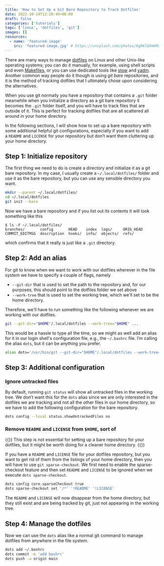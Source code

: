 ```yaml
---
title: 'How to Set Up a Git Bare Repository to Track Dotfiles'
date: 2022-10-14T12:28:49+08:00
draft: false
categories: ['tutorials']
tags: ['linux', 'dotfiles', 'git']
images: []
resources:
  - name: 'featured-image'
    src: 'featured-image.jpg' # https://unsplash.com/photos/KgRKlQXmHR0
---
```


There are many ways to manage
[dotfiles](https://en.wikipedia.org/wiki/Hidden_file_and_hidden_directory) on
Linux and other Unix-like operating systems; you can do it manually, for
example, using shell scripts and even
[Makefiles](https://www.gnu.org/software/make/manual/html_node/Introduction.html),
or you can use dedicated tools like [stow](https://www.gnu.org/software/stow/)
and [yadm](https://yadm.io/). Another common way people do it though is using
_git bare_ repositories, and it is the method of tracking dotfiles that I
ultimately chose upon considering the alternatives.

When you use git normally you have a repository that contains a `.git` folder
meanwhile when you initialize a directory as a git bare repository it becomes
the `.git` folder itself, and you will have to track files that are outside of
it. This is perfect for tracking dotfiles that are all scattered all around in
your home directory.

In the following sections, I will show how to set up a bare repository with
some additional helpful git configurations, especially if you want to add
a `README` and `LICENSE` for your repository but don’t want them cluttering up
your home directory.

## Step 1: Initialize repository

The first thing we need to do is create a directory and initialize it as a git
bare repository. In my case, I usually create a `~/.local/dotfiles/` folder and
use it as the bare repository, but you can use any sensible directory you want.

```bash
mkdir --parent ~/.local/dotfiles/
cd ~/.local/dotfiles
git init --bare
```

Now we have a bare repository and if you list out its contents it will look
something like this

```shell
$ ls -F ~/.local/dotfiles/
branches/       config       HEAD    index  logs/     ORIG_HEAD
COMMIT_EDITMSG  description  hooks/  info/  objects/  refs/
```

which confirms that it really is just like a `.git` directory.

## Step 2: Add an alias

For git to know when we want to work with our dotfiles wherever in the
file system we have to specify a couple of flags, namely

- `--git-dir` that is used to set the path to the repository and, for our
  purposes, this should point to the dotfiles folder we set above
- `--work-tree` that is used to set the working tree, which we'll set to be the
  home directory.

Therefore, we'll have to run something like the following whenever we are
working with our dotfiles.

```bash
git --git-dir="$HOME"/.local/dotfiles --work-tree="$HOME" ...
```

This would be a hassle to type all the time, so we might as well add an alias
for it in our login shell's configuration file, e.g., the `~/.bashrc` file. I’m
calling the alias `dots`, but it can be anything you prefer.

```bash
alias dots='/usr/bin/git --git-dir="$HOME"/.local/dotfiles --work-tree="$HOME"'
```

## Step 3: Additional configuration

### Ignore untracked files

By default, running `git status` will show all untracked files in the working
tree. We don’t want this for the `dots` alias since we are only interested in
the dotfiles we are tracking and not all the other files in our home directory,
so we have to add the following configuration for the bare repository.

```bash
dots config --local status.showUntrackedFiles no
```

### Remove `README` and `LICENSE` from `$HOME`, sort of

{{<admonition>}}
This step is not essential for setting up a bare repository for your dotfiles,
but it might be worth doing for a cleaner home directory.
{{</admonition>}}

If you have a `README` and `LICENSE` file for your dotfiles repository, but you
want to get rid of them from the listings of your home directory, then you will
have to use `git sparse-checkout`. We first need to enable the sparse-checkout
feature and then set `README` and `LICENSE` to be ignored when we execute `dots
sparse-checkout`.

```bash
dots config core.sparseCheckout true
dots sparse-checkout set '/*' '!README' '!LICENSE'
```

The `README` and `LICENSE` will now disappear from the home directory, but they
still exist and are being tracked by git, just not appearing in the working
tree.

## Step 4: Manage the dotfiles

Now we can use the `dots` alias like a normal git command to manage dotfiles
from anywhere in the file system.

```bash
dots add ~/.bashrc
dots commit -m 'add bashrc'
dots push -u origin main
```
